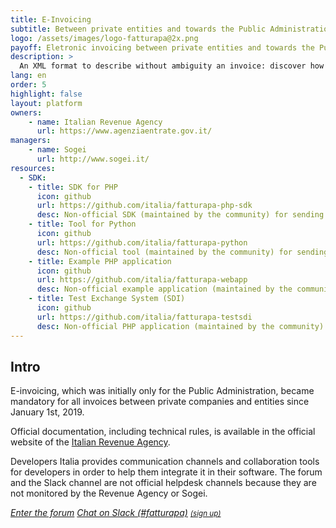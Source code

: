 ```yaml
---
title: E-Invoicing
subtitle: Between private entities and towards the Public Administration
logo: /assets/images/logo-fatturapa@2x.png
payoff: Eletronic invoicing between private entities and towards the Public Administration
description: >
  An XML format to describe without ambiguity an invoice: discover how to integrate it in your software.
lang: en
order: 5
highlight: false
layout: platform
owners:
    - name: Italian Revenue Agency
      url: https://www.agenziaentrate.gov.it/
managers:
    - name: Sogei
      url: http://www.sogei.it/
resources:
  - SDK:
    - title: SDK for PHP
      icon: github
      url: https://github.com/italia/fatturapa-php-sdk
      desc: Non-official SDK (maintained by the community) for sending e-invoices from PHP applications
    - title: Tool for Python
      icon: github
      url: https://github.com/italia/fatturapa-python
      desc: Non-official tool (maintained by the community) for sending e-invoices from Python applications
    - title: Example PHP application
      icon: github
      url: https://github.com/italia/fatturapa-webapp
      desc: Non-official example application (maintained by the community) for handling electronic invoicing
    - title: Test Exchange System (SDI)
      icon: github
      url: https://github.com/italia/fatturapa-testsdi
      desc: Non-official PHP application (maintained by the community) for simulating an Exchange System (SDI) and testing client implementations
---
```


## Intro

E-invoicing, which was initially only for the Public Administration, became mandatory for all invoices between private companies and entities since January 1st, 2019.

Official documentation, including technical rules, is available in the official website of the [Italian Revenue Agency](https://www.agenziaentrate.gov.it/wps/content/nsilib/nsi/aree+tematiche/fatturazione+elettronica).

Developers Italia provides communication channels and collaboration tools for developers in order to help them integrate it in their software. The forum and the Slack channel are not official helpdesk channels because they are not monitored by the Revenue Agency or Sogei.

<a class="btn btn-primary" href="https://forum.italia.it/c/fattura-pa"><i class="it-horn" /> Enter the forum</a>
<a class="btn btn-primary" href="https://developersitalia.slack.com/messages/CB7434RDM"><i class="it-comment" /> Chat on Slack (#fatturapa)</a> <a href="https://slack.developers.italia.it/"><small>(sign up)</small></a>
